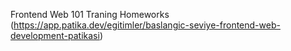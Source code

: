 Frontend Web 101 Traning Homeworks
(https://app.patika.dev/egitimler/baslangic-seviye-frontend-web-development-patikasi)

